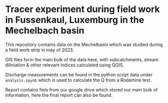 # Tracer experiment during field work in Fussenkaul, Luxemburg in the Mechelbach basin

This repository contains data on the Mechelbasin which was studied during a field work strip in may of 2023.

GIS files form the main bulk of the data here, with subcatchments, stream diliniation & other relevant indices calculated using QGIS.

Discharge measurements can be found in the python script data under `analysis.ipynb` which is used to calculate the Q from a Rodamine test.

Report contains fiels from our google drive which stored our main bulk of information, here the final report can also be found.
